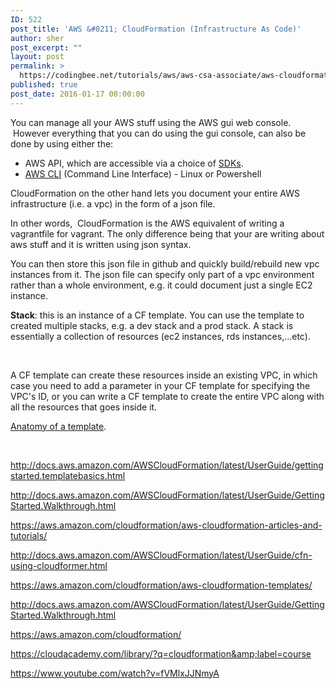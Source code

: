 ```yaml
---
ID: 522
post_title: 'AWS &#8211; CloudFormation (Infrastructure As Code)'
author: sher
post_excerpt: ""
layout: post
permalink: >
  https://codingbee.net/tutorials/aws/aws-csa-associate/aws-cloudformation-infrastructure-as-code
published: true
post_date: 2016-01-17 00:00:00
---
```

You can manage all your AWS stuff using the AWS gui web console.  However everything that you can do using the gui console, can also be done by using either the:
<ul>
 	<li>AWS API, which are accessible via a choice of <a href="https://aws.amazon.com/tools/" rel="nofollow">SDKs</a>.</li>
 	<li><a href="https://aws.amazon.com/tools/">AWS CLI</a> (Command Line Interface) - Linux or Powershell</li>
</ul>
CloudFormation on the other hand lets you document your entire AWS infrastructure (i.e. a vpc) in the form of a json file.

In other words,  CloudFormation is the AWS equivalent of writing a vagrantfile for vagrant. The only difference being that your are writing about aws stuff and it is written using json syntax.

You can then store this json file in github and quickly build/rebuild new vpc instances from it. The json file can specify only part of a vpc environment rather than a whole environment, e.g. it could document just a single EC2 instance.

<strong>Stack</strong>: this is an instance of a CF template. You can use the template to created multiple stacks, e.g. a dev stack and a prod stack. A stack is essentially a collection of resources (ec2 instances, rds instances,...etc).

&nbsp;

A CF template can create these resources inside an existing VPC, in which case you need to add a parameter in your CF template for specifying the VPC's ID, or you can write a CF template to create the entire VPC along with all the resources that goes inside it.

<a href="http://docs.aws.amazon.com/AWSCloudFormation/latest/UserGuide/template-anatomy.html">Anatomy of a template</a>.

&nbsp;

http://docs.aws.amazon.com/AWSCloudFormation/latest/UserGuide/gettingstarted.templatebasics.html

http://docs.aws.amazon.com/AWSCloudFormation/latest/UserGuide/GettingStarted.Walkthrough.html

https://aws.amazon.com/cloudformation/aws-cloudformation-articles-and-tutorials/

http://docs.aws.amazon.com/AWSCloudFormation/latest/UserGuide/cfn-using-cloudformer.html

https://aws.amazon.com/cloudformation/aws-cloudformation-templates/

http://docs.aws.amazon.com/AWSCloudFormation/latest/UserGuide/GettingStarted.Walkthrough.html

https://aws.amazon.com/cloudformation/

https://cloudacademy.com/library/?q=cloudformation&amp;label=course

https://www.youtube.com/watch?v=fVMlxJJNmyA

&nbsp;

&nbsp;

&nbsp;

&nbsp;

&nbsp;

&nbsp;